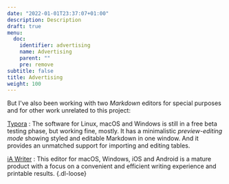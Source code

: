 ```yaml
---
date: "2022-01-01T23:37:07+01:00"
description: Description
draft: true
menu:
  doc:
    identifier: advertising
    name: Advertising
    parent: ""
    pre: remove
subtitle: false
title: Advertising
weight: 100
---
```


But I've also been working with two _Markdown_ editors for special purposes and for other work unrelated to this project:

[Typora](https://typora.io)
: The software for Linux, macOS and Windows is still in a free beta testing phase, but working fine, mostly. It has a minimalistic *preview-editing mode* showing styled and editable Markdown in one window. And it provides an unmatched support for importing and editing tables.

[iA Writer](https://ia.net/de/writer)
: This editor for macOS, Windows, iOS and Android is a mature product with a focus on a convenient and efficient writing experience and printable results.
{.dl-loose}
